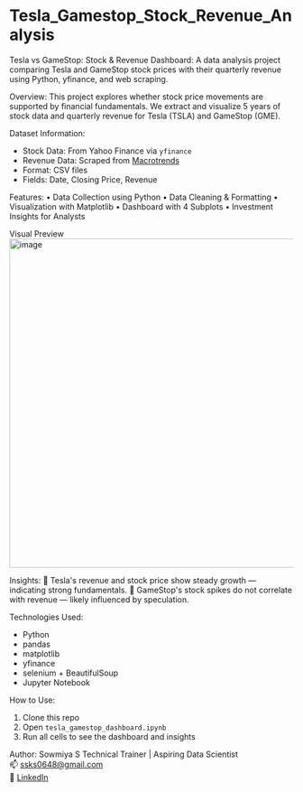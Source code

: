 # Tesla_Gamestop_Stock_Revenue_Analysis

Tesla vs GameStop: Stock & Revenue Dashboard:
A data analysis project comparing Tesla and GameStop stock prices with their quarterly revenue using Python, yfinance, and web scraping.

Overview:
This project explores whether stock price movements are supported by financial fundamentals. We extract and visualize 5 years of stock data and quarterly revenue for Tesla (TSLA) and GameStop (GME).

Dataset Information:
- Stock Data: From Yahoo Finance via `yfinance`
- Revenue Data: Scraped from [Macrotrends](https://macrotrends.net)
- Format: CSV files
- Fields: Date, Closing Price, Revenue

Features:
•	Data Collection using Python
•	Data Cleaning & Formatting
•	Visualization with Matplotlib
•	Dashboard with 4 Subplots
•	Investment Insights for Analysts

Visual Preview
<img width="940" height="583" alt="image" src="https://github.com/user-attachments/assets/d19a44db-ae9d-4a4e-8945-ef01c4a1402e" />

  
Insights:
	Tesla's revenue and stock price show steady growth — indicating strong fundamentals.
	GameStop's stock spikes do not correlate with revenue — likely influenced by speculation.

Technologies Used:
- Python
- pandas
- matplotlib
- yfinance
- selenium + BeautifulSoup
- Jupyter Notebook

How to Use:
1. Clone this repo
2. Open `tesla_gamestop_dashboard.ipynb`
3. Run all cells to see the dashboard and insights

Author:
Sowmiya S
Technical Trainer | Aspiring Data Scientist  
📫 ssks0648@gmail.com  
🔗 [LinkedIn]( www.linkedin.com/in/sowmiya-s-73000a253)
